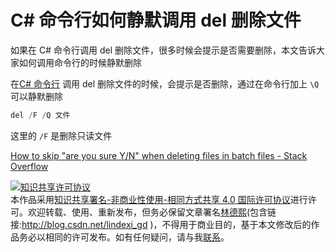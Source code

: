 
# C# 命令行如何静默调用 del 删除文件

如果在 C# 命令行调用 del 删除文件，很多时候会提示是否需要删除，本文告诉大家如何调用命令行的时候静默删除

<!--more-->


<!-- CreateTime:2019/5/21 11:32:28 -->


<!-- 标签：C#，命令行 -->

在[C# 命令行](https://gist.github.com/lindexi/f2868a0d02f2197fbb62368514ed6f99) 调用 del 删除文件的时候，会提示是否删除，通过在命令行加上 `\Q` 可以静默删除

```csharp
del /F /Q 文件
```

这里的 `/F` 是删除只读文件

[How to skip "are you sure Y/N" when deleting files in batch files - Stack Overflow](https://stackoverflow.com/questions/7160342/how-to-skip-are-you-sure-y-n-when-deleting-files-in-batch-files )





<a rel="license" href="http://creativecommons.org/licenses/by-nc-sa/4.0/"><img alt="知识共享许可协议" style="border-width:0" src="https://licensebuttons.net/l/by-nc-sa/4.0/88x31.png" /></a><br />本作品采用<a rel="license" href="http://creativecommons.org/licenses/by-nc-sa/4.0/">知识共享署名-非商业性使用-相同方式共享 4.0 国际许可协议</a>进行许可。欢迎转载、使用、重新发布，但务必保留文章署名[林德熙](http://blog.csdn.net/lindexi_gd)(包含链接:http://blog.csdn.net/lindexi_gd )，不得用于商业目的，基于本文修改后的作品务必以相同的许可发布。如有任何疑问，请与我[联系](mailto:lindexi_gd@163.com)。